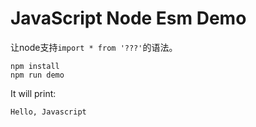 JavaScript Node Esm Demo
===================

让node支持`import * from '???'`的语法。

```
npm install
npm run demo
```

It will print:

```
Hello, Javascript
```
